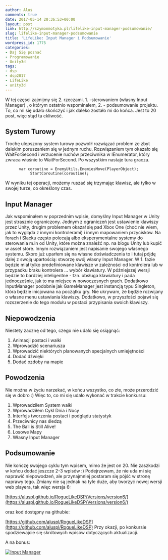 ```yaml
---
author: Alus
comments: true
date: 2017-05-14 20:36:53+00:00
layout: post
link: http://szymonmotyka.pl/lifelike-input-manager-podsumowanie/
slug: lifelike-input-manager-podsumowanie
title: 'LifeLike: Input Manager i Podsumowanie'
wordpress_id: 1775
categories:
- Daj Się poznać
- Programowanie
- Unity3d
tags:
- dsp
- dsp2017
- LifeLike
- unity3d
---
```


W tej części zajmijmy się 2. rzeczami. 1. -sterowaniem (własny Input Manager) , o którym ostatnio wspominałem, 2. - podsumowanie projektu. To, co mi się udało skończyć i jak daleko zostało mi do końca. Jest to 20 post, więc stąd ta ckliwość.
<!-- more -->


## System Turowy


Trochę ulepszony system turowy pozwolił rozwiązać problem ze zbyt dalekim poruszaniem się w jednym ruchu. Rozwiązaniem tym okazało się WaitForSecond i wrzucenie ruchów przeciwnika w IEnumerator, który zwraca właśnie to WaitForSecond. Po wszystkim nastaje tura gracza.

```
	  var coroutine = EnemyUtils.EnemiesMove(PlayerObject);
           StartCoroutine(coroutine);
```

W wyniku tej operacji, możemy ruszać się trzymając klawisz, ale tylko w swojej turze, co określony czas.


## Input Manager


Jak wspominałem w poprzednim wpisie, domyślny Input Manager w Unity jest strasznie ograniczony.
Jednym z ograniczeń jest ustawienie klawiszy przez Unity, drugim problemem okazał się pad Xbox One (choć nie wiem, jak to wygląda z innymi kontrolerami) i innym mapowaniem przycisków. Na forach i Slacku często polecają albo eksperymentalne systemy do sterowania m.in od Unity, które można znaleźć np. na blogu Unity lub kupić w asset store. Innym rozwiązaniem jest napisanie swojego własnego systemu.
Skoro już uparłem się na własne doświadczenia to i tutaj pójdę dalej z swoją upartością: stworzę swój własny Input Manager.
W 1. fazie będzie miał tylko predefiniowane klawisze w zależności od kontrolera lub w przypadku braku kontrolera … wybór klawiatury. W późniejszej wersji będzie to bardziej inteligentne - tzn. obsługa klawiatury i pada jednocześnie, jak to ma miejsce w nowoczesnych grach.
Dodatkowo InputManager podobnie jak GameManager jest instancją typu Singleton, która będzie inicjowana na początku gry.
Nie ukrywam, że będzie rozwijany o własne menu ustawiania klawiszy.
Dodatkowo, w przyszłości pojawi się rozszerzenie do tego modułu w postaci przypisania swoich klawiszy.




## Niepowodzenia


Niestety zacznę od tego, czego nie udało się osiągnąć:
1. Animacji postaci i walki
2. Wprowadzić scenariusza
3. Wprowadzić niektórych planowanych specjalnych umiejętności
4. Dodać dźwięki
5. Dodać ozdoby na mapie


## Powodzenia


Nie można w życiu narzekać, w końcu wszystko, co złe, może przerodzić się w dobro :) Więc to, co mi się udało wykonać w trakcie konkursu:
1. Wprowadziłem System walki
2. Wprowadziłem Cykl Dnia i Nocy
3. Interfejs tworzenia postaci i podglądu statystyk
4. Przeciwnicy nas śledzą
5. The Ball is Still Alive!
6. Losowe Mapy
7. Własny Input Manager


## Podsumowanie


Nie kończę swojego cyklu tym wpisem, mimo że jest on 20. Nie zaszkodzi w końcu dodać jeszcze 2-3 wpisów :) Podejrzewam, że nie uda mi się naprawić niepowodzeń, ale przynajmniej postaram się pójść w stronę naprawy tego.
Zmiany nie są jednak na tyle duże, aby tworzyć nowej wersji web playera, tak więc wersja 6:

[https://aluspl.github.io/RogueLikeDSP/Versions/version6/](https://aluspl.github.io/RogueLikeDSP/Versions/version6/)

oraz kod dostępny na githubie:

[https://github.com/aluspl/RogueLikeDSP](https://github.com/aluspl/RogueLikeDSP)
Przy okazji, po konkursie spodziewajcie się skrótowych wpisów dotyczących aktualizacji.



A na bonus:

[![Input Manager](http://szymonmotyka.pl/wp-content/uploads/2017/05/DJI_0087-785x442.jpg)](http://szymonmotyka.pl/wp-content/uploads/2017/05/DJI_0087.jpg)
